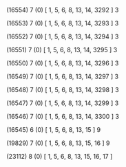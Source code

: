 (16554) 7 (0) [ 1, 5, 6, 8, 13, 14, 3292 ] 3 


(16553) 7 (0) [ 1, 5, 6, 8, 13, 14, 3293 ] 3 


(16552) 7 (0) [ 1, 5, 6, 8, 13, 14, 3294 ] 3 


(16551) 7 (0) [ 1, 5, 6, 8, 13, 14, 3295 ] 3 


(16550) 7 (0) [ 1, 5, 6, 8, 13, 14, 3296 ] 3 


(16549) 7 (0) [ 1, 5, 6, 8, 13, 14, 3297 ] 3 


(16548) 7 (0) [ 1, 5, 6, 8, 13, 14, 3298 ] 3 


(16547) 7 (0) [ 1, 5, 6, 8, 13, 14, 3299 ] 3 


(16546) 7 (0) [ 1, 5, 6, 8, 13, 14, 3300 ] 3 


(16545) 6 (0) [ 1, 5, 6, 8, 13, 15 ] 9 


(19829) 7 (0) [ 1, 5, 6, 8, 13, 15, 16 ] 9 


(23112) 8 (0) [ 1, 5, 6, 8, 13, 15, 16, 17 ]  

